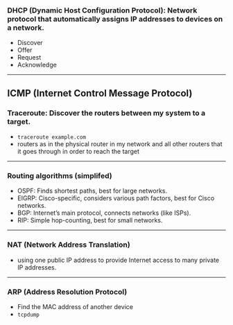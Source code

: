 ### DHCP (Dynamic Host Configuration Protocol): Network protocol that automatically assigns IP addresses to devices on a network.
- Discover
- Offer
- Request
- Acknowledge

___
## ICMP (Internet Control Message Protocol)
### Traceroute: Discover the routers between my system to a target.
- `traceroute example.com`
- routers as in the physical router in my network and all other routers that it goes through in order to reach the target

___

### Routing algorithms (simplifed)
- OSPF: Finds shortest paths, best for large networks.
- EIGRP: Cisco-specific, considers various path factors, best for Cisco networks.
- BGP: Internet’s main protocol, connects networks (like ISPs).
- RIP: Simple hop-counting, best for small networks.

___

### NAT (Network Address Translation)
- using one public IP address to provide Internet access to many private IP addresses.

___

### ARP (Address Resolution Protocol)
- Find the MAC address of another device
- `tcpdump`
